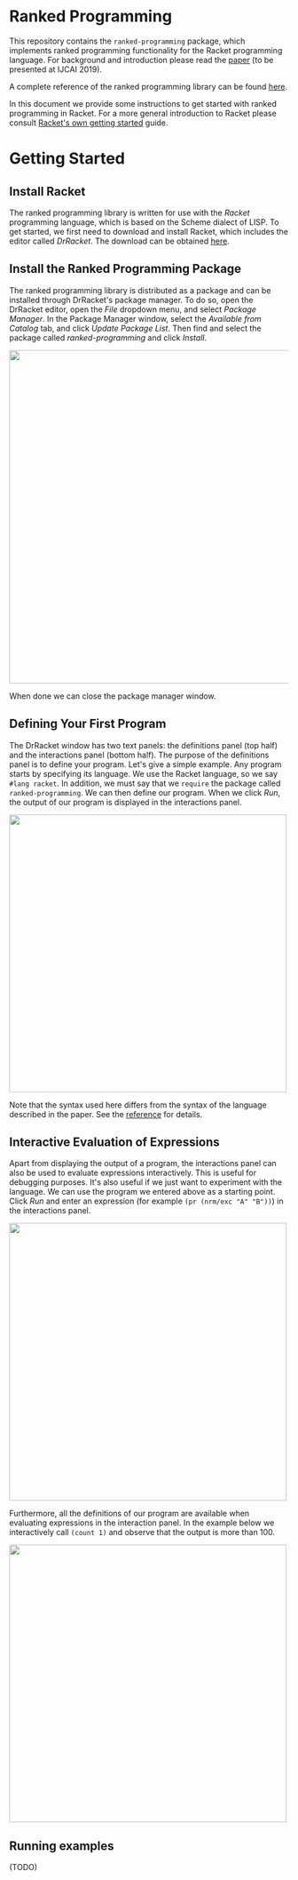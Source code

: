 # Ranked Programming

This repository contains the `ranked-programming` package, which implements ranked programming functionality for the Racket programming language. For background and introduction please read the [paper](https://github.com/tjitze/ranked-programming/blob/master/documentation/ranked_programming.pdf) (to be presented at IJCAI 2019).

A complete reference of the ranked programming library can be found [here](http://docs.racket-lang.org/ranked-programming@ranked-programming/index.html).

In this document we provide some instructions to get started with ranked programming in Racket. For a more general introduction to Racket please consult [Racket's own getting started](https://docs.racket-lang.org/getting-started/) guide.

# Getting Started

## Install Racket

The ranked programming library is written for use with the *Racket* programming language, which is based on the Scheme dialect of LISP. To get started, we first need to download and install Racket, which includes the editor called *DrRacket*. The download can be obtained [here](https://download.racket-lang.org).

## Install the Ranked Programming Package

The ranked programming library is distributed as a package and can be installed through DrRacket's package manager. To do so, open the DrRacket editor, open the *File* dropdown menu, and select *Package Manager*. In the Package Manager window, select the *Available from Catalog* tab, and click *Update Package List*. Then find and select the package called *ranked-programming* and click *Install*. 

<img src="https://github.com/tjitze/ranked-programming/blob/master/documentation/images/install_1.jpeg" width="600">

When done we can close the package manager window.

## Defining Your First Program

The DrRacket window has two text panels: the definitions panel (top half) and the interactions panel (bottom half). The purpose of the definitions panel is to define your program. Let's give a simple example. Any program starts by specifying its language. We use the Racket language, so we say `#lang racket`. In addition, we must say that we `require` the package called `ranked-programming`. We can then define our program. When we click *Run*, the output of our program is displayed in the interactions panel.

<img src="https://github.com/tjitze/ranked-programming/blob/master/documentation/images/program_1.jpeg" width="500">

Note that the syntax used here differs from the syntax of the language described in the paper. See the [reference](http://docs.racket-lang.org/ranked-programming@ranked-programming/index.html) for details.

## Interactive Evaluation of Expressions

Apart from displaying the output of a program, the interactions panel can also be used to evaluate expressions interactively. This is useful for debugging purposes. It's also useful if we just want to experiment with the language. We can use the program we entered above as a starting point. Click *Run* and enter an expression (for example `(pr (nrm/exc "A" "B"))`) in the interactions panel.

<img src="https://github.com/tjitze/ranked-programming/blob/master/documentation/images/program_2.jpeg" width="500">

Furthermore, all the definitions of our program are available when evaluating expressions in the interaction panel. In the example below we interactively call `(count 1)` and observe that the output is more than 100.

<img src="https://github.com/tjitze/ranked-programming/blob/master/documentation/images/program_3.jpeg" width="500">

## Running examples

(TODO)
